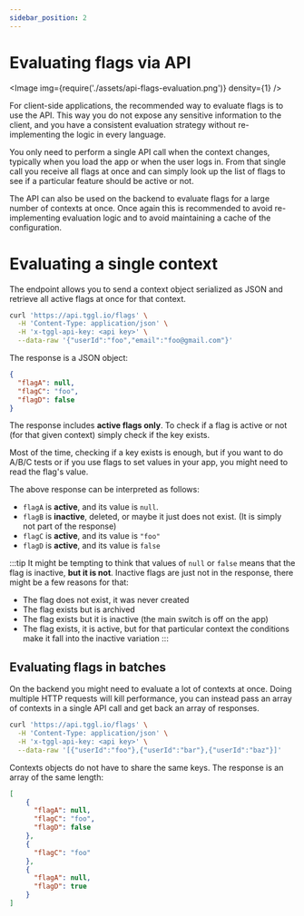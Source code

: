 ```yaml
---
sidebar_position: 2
---
```


# Evaluating flags via API

<Image img={require('./assets/api-flags-evaluation.png')} density={1} />

For client-side applications, the recommended way to evaluate flags is to 
use the API. This way you do not expose any sensitive information to the 
client, and you have a consistent evaluation strategy without 
re-implementing the logic in every language.

You only need to perform a single API call when the context changes, 
typically when you load the app or when the user logs in. From that single 
call you receive all flags at once and can simply look up the list of flags 
to see if a particular feature should be active or not.

The API can also be used on the backend to evaluate flags for a large number 
of contexts at once. Once again this is recommended to avoid re-implementing 
evaluation logic and to avoid maintaining a cache of the configuration.

# Evaluating a single context

The <Api method="POST" url="/flags" /> endpoint allows you to send a context 
object 
serialized as 
JSON and retrieve all active flags at once for that context.

```bash
curl 'https://api.tggl.io/flags' \
  -H 'Content-Type: application/json' \
  -H 'x-tggl-api-key: <api key>' \
  --data-raw '{"userId":"foo","email":"foo@gmail.com"}'
```

The response is a JSON object:
```json
{
  "flagA": null,
  "flagC": "foo",
  "flagD": false
}
```

The response includes **active flags only**. To check if a flag is active or not (for that given context) 
simply check if the key exists. 

Most of the time, checking if a key exists is enough, but if you want to do A/B/C tests or
if you use flags to set values in your app, you might need to read the flag's value.

The above response can be interpreted as follows:
- `flagA` is **active**, and its value is `null`. 
- `flagB` is **inactive**, deleted, or maybe it just does not exist. (It is simply not part of the response)
- `flagC` is **active**, and its value is `"foo"`
- `flagD` is **active**, and its value is `false`

:::tip
It might be tempting to think that values of `null` or `false` means that the flag is inactive, **but it is not**.
Inactive flags are just not in the response, there might be a few reasons for that:
- The flag does not exist, it was never created
- The flag exists but is archived
- The flag exists but it is inactive (the main switch is off on the app)
- The flag exists, it is active, but for that particular context the conditions make it fall into the inactive variation
:::

## Evaluating flags in batches

On the backend you might need to evaluate a lot of contexts at once. Doing multiple HTTP requests will kill performance,
you can instead pass an array of contexts in a single API call and get back an array of responses.

```bash
curl 'https://api.tggl.io/flags' \
  -H 'Content-Type: application/json' \
  -H 'x-tggl-api-key: <api key>' \
  --data-raw '[{"userId":"foo"},{"userId":"bar"},{"userId":"baz"}]'
```

Contexts objects do not have to share the same keys. The response is an array of the same length:
```json
[
    {
      "flagA": null,
      "flagC": "foo",
      "flagD": false
    },
    {
      "flagC": "foo"
    },
    {
      "flagA": null,
      "flagD": true
    }
]
```
